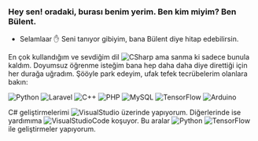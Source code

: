 ### Hey sen! oradaki, burası benim yerim. Ben kim miyim? Ben Bülent.
- Selamlaar :hand: Seni tanıyor gibiyim, bana Bülent diye hitap edebilirsin. 

En çok kullandığım ve sevdiğim dil ![CSharp](https://img.shields.io/badge/-C%23-239120?logo=c-sharp&logoColor=white&style=flat) ama sanma ki sadece bunula kaldım. Doyumsuz öğrenme isteğim bana hep daha daha diye direttiği için her durağa uğradım. Şööyle park edeyim, ufak tefek tecrübelerim olanlara bakın:

![Python](https://img.shields.io/badge/-Python-3776AB?logo=python&logoColor=white&style=flat)
![Laravel](https://img.shields.io/badge/-Laravel-FF2D20?logo=laravel&logoColor=white&style=flat)
![C++](https://img.shields.io/badge/-C++-00599C?logo=C++&logoColor=white&style=flat)
![PHP](https://img.shields.io/badge/-PHP-777BB4?logo=php&logoColor=white&style=flat)
![MySQL](https://img.shields.io/badge/-MySQL-4479A1?logo=mysql&logoColor=white&style=flat)
![TensorFlow](https://img.shields.io/badge/-TensorFlow-FF6F00?logo=TensorFlow&logoColor=white&style=flat)
![Arduino](https://img.shields.io/badge/-Arduino-00979D?logo=Arduino&logoColor=white&style=flat)

C# geliştirmelerimi ![VisualStudio](https://img.shields.io/badge/-Visual%20Studio-5C2D91?logo=Visual%20Studio&logoColor=white&style=flat) üzerinde yapıyorum. Diğerlerinde ise yardımıma ![VisualStudioCode](https://img.shields.io/badge/-Visual%20Studio%20Code-007ACC?logo=Visual%20Studio%20CODE&logoColor=white&style=flat) koşuyor. Bu aralar ![Python](https://img.shields.io/badge/-Python-3776AB?logo=python&logoColor=white&style=flat) ![TensorFlow](https://img.shields.io/badge/-TensorFlow-FF6F00?logo=TensorFlow&logoColor=white&style=flat) ile geliştirmeler yapıyorum.

<!--
**bulent437/bulent437** is a ✨ _special_ ✨ repository because its `README.md` (this file) appears on your GitHub profile.

Here are some ideas to get you started:

- 🔭 I’m currently working on ...
- 🌱 I’m currently learning ...
- 👯 I’m looking to collaborate on ...
- 🤔 I’m looking for help with ...
- 💬 Ask me about ...
- 📫 How to reach me: ...
- 😄 Pronouns: ...
- ⚡ Fun fact: ...
-->
